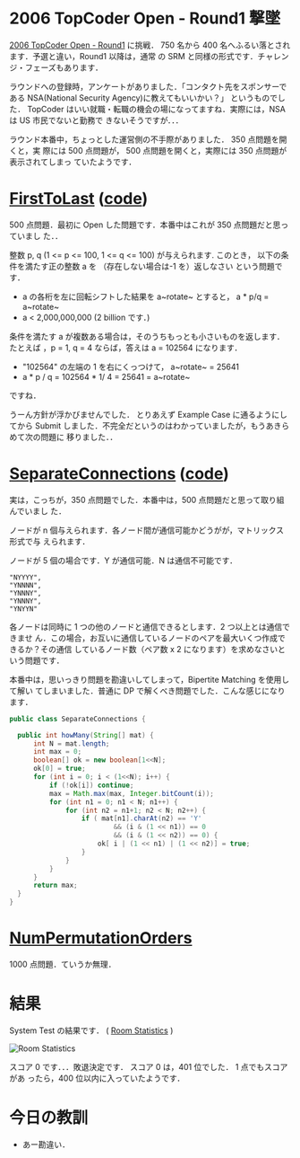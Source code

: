 # 2006 TopCoder Open - Round1 撃墜

<!--
date = "2006-03-05"
-->

[2006 TopCoder Open - Round1](http://www.topcoder.com/stat?c=round_overview&rd=9917)
に挑戦． 750 名から 400 名へふるい落とされます．予選と違い，Round1 以降は，通常
の SRM と同様の形式です．チャレンジ・フェーズもあります．

ラウンドへの登録時，アンケートがありました．「コンタクト先をスポンサーである
NSA(National Security Agency)に教えてもいいかい？」 というものでした． TopCoder
はいい就職・転職の機会の場になってますね．実際には，NSA は US 市民でないと勤務で
きないそうですが．．．

ラウンド本番中，ちょっとした運営側の不手際がありました． 350 点問題を開くと，実
際には 500 点問題が， 500 点問題を開くと，実際には 350 点問題が表示されてしまっ
ていたようです．

# [FirstToLast](http://www.topcoder.com/stat?c=problem_statement&pm=6054&rd=9917) ([code](http://www.topcoder.com/stat?c=problem_solution&rm=247796&rd=9917&pm=6054&cr=15632820))

500 点問題．最初に Open した問題です．本番中はこれが 350 点問題だと思っていまし
た．．

整数 p, q (1 &lt;= p &lt;= 100, 1 &lt;= q &lt;= 100) が与えられます. このとき，
以下の条件を満たす正の整数 a を （存在しない場合は-1 を）返しなさい という問題で
す．

- a の各桁を左に回転シフトした結果を a~rotate~ とすると， a \* p/q = a~rotate~
- a &lt; 2,000,000,000 (2 billion です．)

条件を満たす a が複数ある場合は，そのうちもっとも小さいものを返します．たとえば
，p = 1, q = 4 ならば，答えは a = 102564 になります．

- "102564" の左端の 1 を右にくっつけて， a~rotate~ = 25641
- a \* p / q = 102564 \* 1/ 4 = 25641 = a~rotate~

ですね．

うーん方針が浮かびませんでした． とりあえず Example Case に通るようにしてから
Submit しました．不完全だというのはわかっていましたが，もうあきらめて次の問題に
移りました．．

# [SeparateConnections](http://www.topcoder.com/stat?c=problem_statement&pm=6095&rd=9917) ([code](http://www.topcoder.com/stat?c=problem_solution&rm=247796&rd=9917&pm=6095&cr=15632820))

実は，こっちが，350 点問題でした．本番中は，500 点問題だと思って取り組んでいまし
た．

ノードが n 個与えられます．各ノード間が通信可能かどうがが，マトリックス形式で与
えられます．

ノードが 5 個の場合です．Y が通信可能．N は通信不可能です．

```
"NYYYY",
"YNNNN",
"YNNNY",
"YNNNY",
"YNYYN"
```

各ノードは同時に 1 つの他のノードと通信できるとします．2 つ以上とは通信できませ
ん．この場合，お互いに通信しているノードのペアを最大いくつ作成できるか？その通信
しているノード数（ペア数 x 2 になります）を求めなさいという問題です．

本番中は，思いっきり問題を勘違いしてしまって，Bipertite Matching を使用して解い
てしまいました．普通に DP で解くべき問題でした．こんな感じになります．

```java
public class SeparateConnections {

  public int howMany(String[] mat) {
      int N = mat.length;
      int max = 0;
      boolean[] ok = new boolean[1<<N];
      ok[0] = true;
      for (int i = 0; i < (1<<N); i++) {
          if (!ok[i]) continue;
          max = Math.max(max, Integer.bitCount(i));
          for (int n1 = 0; n1 < N; n1++) {
              for (int n2 = n1+1; n2 < N; n2++) {
                  if ( mat[n1].charAt(n2) == 'Y'
                          && (i & (1 << n1)) == 0
                          && (i & (1 << n2)) == 0) {
                      ok[ i | (1 << n1) | (1 << n2)] = true;
                  }
              }
          }
      }
      return max;
  }
}
```

# [NumPermutationOrders](http://www.topcoder.com/stat?c=problem_statement&pm=6052&rd=9917)

1000 点問題．ていうか無理．

# 結果

System Test の結果です． (
[Room Statistics](http://www.topcoder.com/stat?c=coder_room_stats&cr=15632820&rd=9917&rm=247796)
)

![Room Statistics](http://static.flickr.com/40/108055384_109a3de959_o.png)

スコア 0 です．．．敗退決定です． スコア 0 は，401 位でした． 1 点でもスコアがあ
ったら，400 位以内に入っていたようです．

# 今日の教訓

- あー勘違い．
